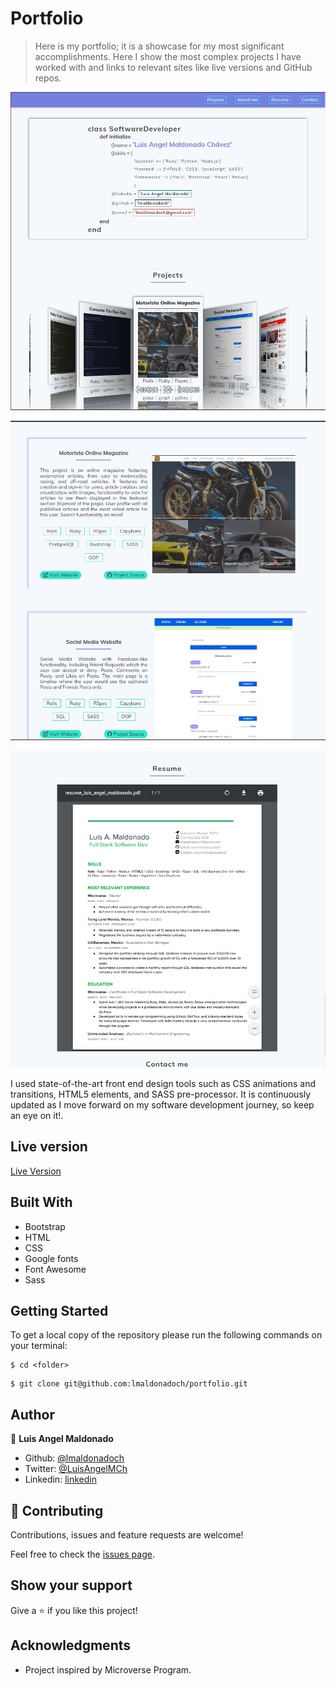 # Portfolio

> Here is my portfolio; it is a showcase for my most significant accomplishments. Here I show the most complex projects I have worked with and links to relevant sites like live versions and GitHub repos.

![screenshot](images/readme_screenshot01.png)

![screenshot](images/readme_screenshot02.png)

![screenshot](images/readme_screenshot03.png)

I used state-of-the-art front end design tools such as CSS animations and transitions, HTML5 elements, and SASS pre-processor. It is continuously updated as I move forward on my software development journey, so keep an eye on it!.

## Live version

[Live Version]()

## Built With

- Bootstrap
- HTML
- CSS
- Google fonts
- Font Awesome
- Sass

## Getting Started

To get a local copy of the repository please run the following commands on your terminal:

```
$ cd <folder>
```

```
$ git clone git@github.com:lmaldonadoch/portfolio.git
```

## Author

👤 **Luis Angel Maldonado**

- Github: [@lmaldonadoch](https://github.com/lmaldonadoch)
- Twitter: [@LuisAngelMCh](https://twitter.com/LuisAngelMCh)
- Linkedin: [linkedin](https://www.linkedin.com/in/luis-angel-maldonado-5b503a1a3/)

## 🤝 Contributing

Contributions, issues and feature requests are welcome!

Feel free to check the [issues page](https://github.com/lmaldonadoch/HTML-CSS-Capstone/issues).

## Show your support

Give a ⭐️ if you like this project!

## Acknowledgments

- Project inspired by Microverse Program.
